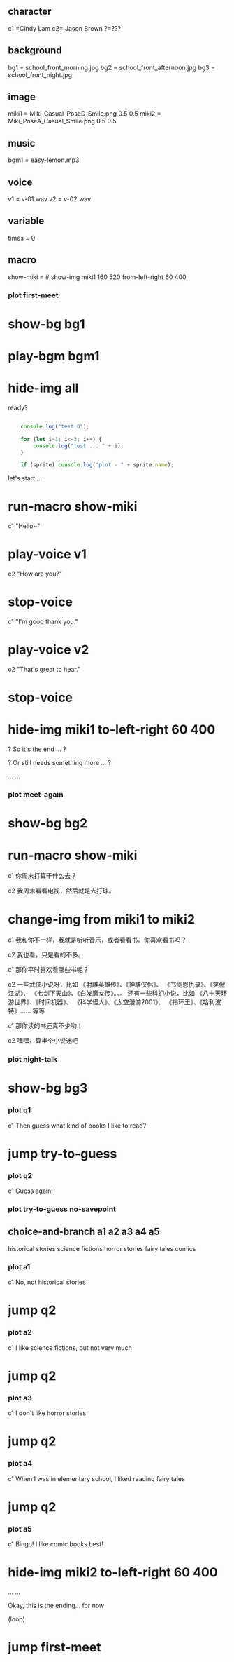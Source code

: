 
## character
c1 =Cindy Lam
c2= Jason Brown
?=???

## background
bg1 = school_front_morning.jpg
bg2 = school_front_afternoon.jpg
bg3 = school_front_night.jpg

## image
miki1 = Miki_Casual_PoseD_Smile.png 0.5 0.5
miki2 = Miki_PoseA_Casual_Smile.png 0.5 0.5

## music
bgm1 = easy-lemon.mp3

## voice
v1 = v-01.wav
v2 = v-02.wav

## variable
times = 0

## macro
show-miki = # show-img miki1 160 520 from-left-right 60 400

### plot first-meet

# show-bg bg1

# play-bgm bgm1

<!-- 
let's clean up the screen - 
hide all npc images and just show the background image only 
-->
# hide-img all

ready?

```js

    console.log("test 0");

    for (let i=1; i<=3; i++) {
        console.log("test ... " + i);
    }

    if (sprite) console.log("plot - " + sprite.name);

```

let's start ...

<!-- show the npc image from right side -->
[//]: # (# show-img miki1 480 320 from-left-right 820 200)
<!-- show the npc image from left side -->
[//]: # (# show-img miki1 160 320 from-left-right -190 300)
# run-macro show-miki

c1
"Hello~"
# play-voice v1

c2
"How are you?"
# stop-voice

c1
"I'm good thank you."
# play-voice v2

c2
"That's great to hear."
# stop-voice

# hide-img miki1 to-left-right 60 400

?
So it's the end ... ?

?
Or still needs something more ... ?

... ...

### plot meet-again

# show-bg bg2

# run-macro show-miki

c1
你周末打算干什么去？

c2
我周末看看电视，然后就是去打球。

# change-img from miki1 to miki2

c1
我和你不一样，我就是听听音乐，或者看看书。你喜欢看书吗？

c2
我也看，只是看的不多。

c1
那你平时喜欢看哪些书呢？

c2
一些武侠小说呀，比如
《射雕英雄传》、《神雕侠侣》、
《书剑恩仇录》、《笑傲江湖》、
《七剑下天山》、《白发魔女传》。。。
还有一些科幻小说，比如
《八十天环游世界》、《时间机器》、
《科学怪人》、《太空漫游2001》、
《指环王》、《哈利波特》...... 等等

c1
那你读的书还真不少哟！

c2
嘿嘿，算半个小说迷吧


### plot night-talk

# show-bg bg3

<!-- # check-var (times > 0) q1 q2 -->

### plot q1

c1
Then guess what kind of books I like to read?

# jump try-to-guess

### plot q2

c1
Guess again!

### plot try-to-guess no-savepoint

## choice-and-branch a1 a2 a3 a4 a5
historical stories
science fictions
horror stories
fairy tales
comics

### plot a1

c1
No, not historical stories

# jump q2

### plot a2

c1
I like science fictions, but not very much

# jump q2

### plot a3

c1
I don't like horror stories

# jump q2

### plot a4

c1
When I was in elementary school, I liked reading fairy tales

# jump q2

### plot a5

c1
Bingo! I like comic books best!

# hide-img miki2 to-left-right 60 400

... ...

Okay, this is the ending... for now

(loop)

# jump first-meet
